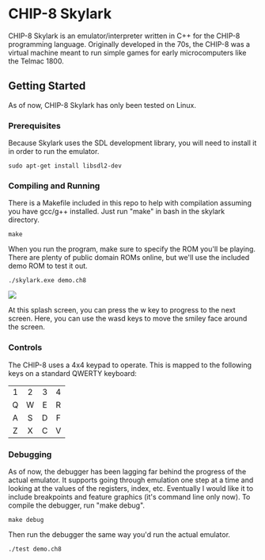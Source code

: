 # CHIP-8 Skylark

<p>
CHIP-8 Skylark is an emulator/interpreter written in C++ for the CHIP-8 programming language.
Originally developed in the 70s, the CHIP-8 was a virtual machine meant to run
simple games for early microcomputers like the Telmac 1800.
</p>

## Getting Started

<p>
As of now, CHIP-8 Skylark has only been tested on Linux.
</p>

### Prerequisites

<p>
Because Skylark uses the SDL development library, you will need to install
it in order to run the emulator.
</p>

```
sudo apt-get install libsdl2-dev
```

### Compiling and Running

<p>
There is a Makefile included in this repo to help with compilation assuming
you have gcc/g++ installed. Just run "make" in bash in the skylark directory.
</p>

```
make
```
<p>
When you run the program, make sure to specify the ROM you'll be playing.
There are plenty of public domain ROMs online, but we'll use the included
demo ROM to test it out.
</p>

```
./skylark.exe demo.ch8
```

<img src="http://i.imgur.com/tOe8RmA.png">

<p>
At this splash screen, you can press the w key to progress to the next screen.
Here, you can use the wasd keys to move the smiley face around the screen.
</p>

### Controls

<p>
The CHIP-8 uses a 4x4 keypad to operate. This is mapped to the following keys on
a standard QWERTY keyboard:
</p>

|   |   |   |   |
|:-:|:-:|:-:|:-:|
| 1 | 2 | 3 | 4 |
| Q | W | E | R |
| A | S | D | F |
| Z | X | C | V |


### Debugging

<p>
As of now, the debugger has been lagging far behind the progress of the
actual emulator. It supports going through emulation one step at a time
and looking at the values of the registers, index, etc. Eventually I would like
it to include breakpoints and feature graphics (it's command line only now). To
compile the debugger, run "make debug".
</p>

```
make debug
```

<p>
Then run the debugger the same way you'd run the actual emulator.
</p>

```
./test demo.ch8
```
